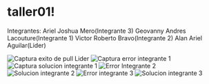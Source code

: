# taller01!
Integrantes:
Ariel Joshua Mero(Integrante 3)
Geovanny Andres Lacouture(Integrante 1)
Victor Roberto Bravo(Integrante 2)
Alan Ariel Aguilar(Lider)



![Captura exito de pull Lider](https://github.com/user-attachments/assets/2a983b12-d457-4c61-941e-aa9ba511ca74)
![Captura error integrante 1](https://github.com/user-attachments/assets/301d24e9-4b01-4b11-86cc-137de27066d5)
![Captura solucion integrante 1](https://github.com/user-attachments/assets/7e0b9006-d1d7-49c9-98b1-3fb116b18dc5)
![Error Integrante 2](https://github.com/user-attachments/assets/abf048b2-4986-4ee7-b8c6-e3ce7b99ce9b)
![Solucion integrante 2](https://github.com/user-attachments/assets/22a1c8c9-7f19-4870-82d5-6527a3c4caec)
![Error integrante 3](https://github.com/user-attachments/assets/3af00f1b-245a-4d9b-ac1c-e7a25f4f697c)
![Solucion integrante 3](https://github.com/user-attachments/assets/b155040e-ccf0-4dbf-a366-fbfacb2e1fc2)
